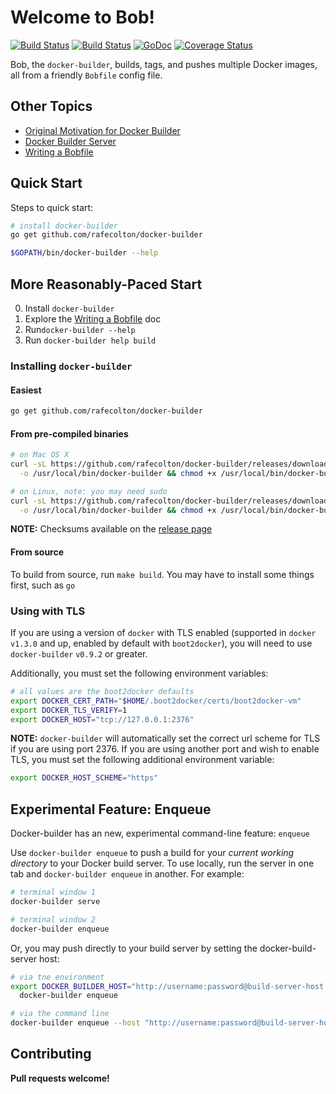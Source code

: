 # Welcome to Bob!

[![Build Status](https://drone.io/github.com/rafecolton/docker-builder/status.png)](https://drone.io/github.com/rafecolton/docker-builder/latest)
[![Build Status](https://travis-ci.org/rafecolton/docker-builder.svg?branch=master)](https://travis-ci.org/rafecolton/docker-builder)
[![GoDoc](https://godoc.org/github.com/rafecolton/docker-builder?status.png)](https://godoc.org/github.com/rafecolton/docker-builder)
[![Coverage Status](https://img.shields.io/coveralls/rafecolton/docker-builder.svg)](https://coveralls.io/r/rafecolton/docker-builder?branch=master)

Bob, the `docker-builder`, builds, tags, and pushes multiple Docker images, all
from a friendly `Bobfile` config file.

## Other Topics

* [Original Motivation for Docker Builder](_docs/why.md)
* [Docker Builder Server](_docs/advanced-usage.md)
* [Writing a Bobfile](_docs/writing-a-bobfile.md)

## Quick Start

Steps to quick start:

```bash
# install docker-builder
go get github.com/rafecolton/docker-builder

$GOPATH/bin/docker-builder --help
```

## More Reasonably-Paced Start
0. Install `docker-builder`
0. Explore the [Writing a Bobfile](_docs/writing-a-bobfile.md) doc
0. Run`docker-builder --help`
0. Run `docker-builder help build`

### Installing `docker-builder`

#### Easiest

```bash
go get github.com/rafecolton/docker-builder
```

#### From pre-compiled binaries

```bash
# on Mac OS X
curl -sL https://github.com/rafecolton/docker-builder/releases/download/v0.10.0/docker-builder-v0.10.0-darwin-amd64 \
  -o /usr/local/bin/docker-builder && chmod +x /usr/local/bin/docker-builder

# on Linux, note: you may need sudo
curl -sL https://github.com/rafecolton/docker-builder/releases/download/v0.10.0/docker-builder-v0.10.0-linux-amd64 \
  -o /usr/local/bin/docker-builder && chmod +x /usr/local/bin/docker-builder
```

**NOTE:** Checksums available on the [release page](https://github.com/rafecolton/docker-builder/releases)

#### From source

To build from source, run `make build`.  You may have to install some
things first, such as `go`

### Using with TLS

If you are using a version of `docker` with TLS enabled (supported in
`docker` `v1.3.0` and up, enabled by default with `boot2docker`), you
will need to use `docker-builder` `v0.9.2` or greater.

Additionally, you must set the following environment variables:

```bash
# all values are the boot2docker defaults
export DOCKER_CERT_PATH="$HOME/.boot2docker/certs/boot2docker-vm"
export DOCKER_TLS_VERIFY=1
export DOCKER_HOST="tcp://127.0.0.1:2376"
```

**NOTE:** `docker-builder` will automatically set the correct url scheme
for TLS if you are using port 2376.  If you are using another port and
wish to enable TLS, you must set the following additional environment
variable:

```bash
export DOCKER_HOST_SCHEME="https"
```

## Experimental Feature: Enqueue

Docker-builder has an new, experimental command-line feature: `enqueue`

Use `docker-builder enqueue` to push a build for your *current working
directory* to your Docker build server.  To use locally, run the server
in one tab and `docker-builder enqueue` in another.  For example:

```bash
# terminal window 1
docker-builder serve

# terminal window 2
docker-builder enqueue
```

Or, you may push directly to your build server by setting the
docker-build-server host:

```bash
# via tne environment
export DOCKER_BUILDER_HOST="http://username:password@build-server-host.example.com:5000" && \
  docker-builder enqueue

# via the command line
docker-builder enqueue --host "http://username:password@build-server-host.example.com:5000"
```

## Contributing

**Pull requests welcome!**
